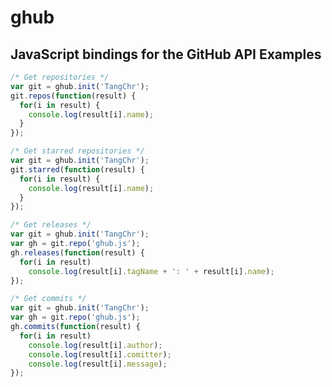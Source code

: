 ghub
==========
JavaScript bindings for the GitHub API
Examples
--------
```javascript
/* Get repositories */
var git = ghub.init('TangChr');
git.repos(function(result) {
  for(i in result) {
    console.log(result[i].name);
  }
});
```
```javascript
/* Get starred repositories */
var git = ghub.init('TangChr');
git.starred(function(result) {
  for(i in result) {
    console.log(result[i].name);
  }
});
```
```javascript
/* Get releases */
var git = ghub.init('TangChr');
var gh = git.repo('ghub.js');
gh.releases(function(result) {
  for(i in result)
    console.log(result[i].tagName + ': ' + result[i].name);
});
```
```javascript
/* Get commits */
var git = ghub.init('TangChr');
var gh = git.repo('ghub.js');
gh.commits(function(result) {
  for(i in result)
    console.log(result[i].author);
    console.log(result[i].comitter);
    console.log(result[i].message);
});
```
